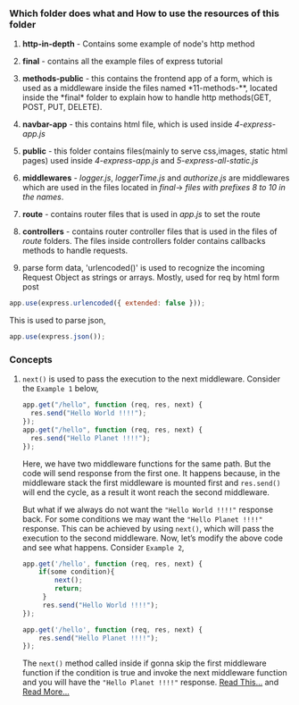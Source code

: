 ### Which folder does what and How to use the resources of this folder

1. **http-in-depth** - Contains some example of node\'s http method

2. **final** - contains all the example files of express tutorial

3. **methods-public** - this contains the frontend app of a form, which is used as a middleware inside the files named \*11-methods-\**, located inside the *final\* folder to explain how to handle http methods(GET, POST, PUT, DELETE).

4. **navbar-app** - this contains html file, which is used inside _4-express-app.js_

5. **public** - this folder contains files(mainly to serve css,images, static html pages) used inside _4-express-app.js_ and _5-express-all-static.js_

6. **middlewares** - _logger.js_, _loggerTime.js_ and _authorize.js_ are middlewares which are used in the files located in _final_-> _files with prefixes 8 to 10 in the names_.

7. **route** - contains router files that is used in _app.js_ to set the route

8. **controllers** - contains router controller files that is used in the files of _route_ folders. The files inside controllers folder contains callbacks methods to handle requests.

9. parse form data, 'urlencoded()' is used to recognize the incoming Request Object as strings or arrays. Mostly, used for req by html form post

```javascript
app.use(express.urlencoded({ extended: false }));
```

This is used to parse json,

```javascript
app.use(express.json());
```

### Concepts

1. `next()` is used to pass the execution to the next middleware.
   Consider the `Example 1` below,

   ```javascript
   app.get("/hello", function (req, res, next) {
     res.send("Hello World !!!!");
   });
   app.get("/hello", function (req, res, next) {
     res.send("Hello Planet !!!!");
   });
   ```

   Here, we have two middleware functions for the same path. But the code will send response from the first one. It happens because, in the middleware stack the first middleware is mounted first and `res.send()` will end the cycle, as a result it wont reach the second middleware.

   But what if we always do not want the `"Hello World !!!!"` response back. For some conditions we may want the `"Hello Planet !!!!"` response. This can be achieved by using `next()`, which will pass the execution to the second middleware. Now, let’s modify the above code and see what happens. Consider `Example 2`,

   ```javascript
   app.get('/hello', function (req, res, next) {
       if(some condition){
           next();
           return;
        }
        res.send("Hello World !!!!");
   });

   app.get('/hello', function (req, res, next) {
       res.send("Hello Planet !!!!");
   });
   ```

   The `next()` method called inside if gonna skip the first middleware function if the condition is true and invoke the next middleware function and you will have the `"Hello Planet !!!!"` response.
   [Read This...](https://stackoverflow.com/questions/10695629/what-is-the-parameter-next-used-for-in-express) and [Read More...](https://stackoverflow.com/questions/8710669/having-a-hard-time-trying-to-understand-next-next-in-express-js)
